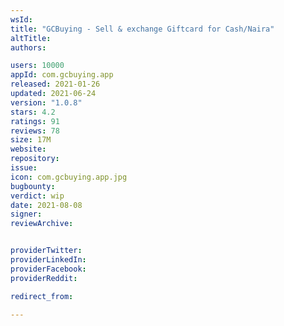 ```yaml
---
wsId: 
title: "GCBuying - Sell & exchange Giftcard for Cash/Naira"
altTitle: 
authors:

users: 10000
appId: com.gcbuying.app
released: 2021-01-26
updated: 2021-06-24
version: "1.0.8"
stars: 4.2
ratings: 91
reviews: 78
size: 17M
website: 
repository: 
issue: 
icon: com.gcbuying.app.jpg
bugbounty: 
verdict: wip
date: 2021-08-08
signer: 
reviewArchive:


providerTwitter: 
providerLinkedIn: 
providerFacebook: 
providerReddit: 

redirect_from:

---
```



